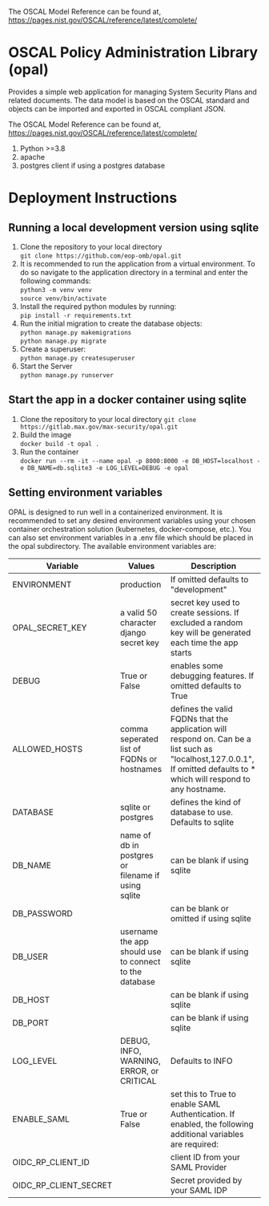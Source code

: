 The OSCAL Model Reference can be found at, https://pages.nist.gov/OSCAL/reference/latest/complete/

# OSCAL Policy Administration Library (opal)
Provides a simple web application for managing System Security Plans and related documents.  The data model is based on the OSCAL standard and objects can be imported and exported in OSCAL compliant JSON. 

The OSCAL Model Reference can be found at, https://pages.nist.gov/OSCAL/reference/latest/complete/

1. Python >=3.8
2. apache
3. postgres client if using a postgres database

# Deployment Instructions
## Running a local development version using sqlite
1. Clone the repository to your local directory\
   `git clone https://github.com/eop-omb/opal.git`
1. It is recommended to run the application from a virtual environment. To do so navigate to the application directory in a terminal and enter the following commands:\
   `python3 -m venv venv`\
   `source venv/bin/activate`
1. Install the required python modules by running:\
   `pip install -r requirements.txt`
1. Run the initial migration to create the database objects:\
   `python manage.py makemigrations`\
   `python manage.py migrate`
1. Create a superuser:\
   `python manage.py createsuperuser`
1. Start the Server\
   `python manage.py runserver`
## Start the app in a docker container using sqlite
1. Clone the repository to your local directory
   `git clone https://gitlab.max.gov/max-security/opal.git`
3. Build the image\
    `docker build -t opal .`
1. Run the container\
    `docker run --rm -it --name opal -p 8000:8000 -e DB_HOST=localhost -e DB_NAME=db.sqlite3 -e LOG_LEVEL=DEBUG -e opal`
    

## Setting environment variables
OPAL is designed to run well in a containerized environment. It is recommended to set any desired environment variables using your chosen container orchestration solution (kubernetes, docker-compose, etc.).  You can also set environment variables in a .env file which should be placed in the opal subdirectory. The available environment variables are: 


| Variable | Values | Description |
|-------------|--------------------------------|----------------------------|
| ENVIRONMENT | production| If omitted defaults to "development" |
| OPAL_SECRET_KEY | a valid 50 character django secret key | secret key used to create sessions. If excluded a random key will be generated each time the app starts |
| DEBUG | True or False | enables some debugging features. If omitted defaults to True |
| ALLOWED_HOSTS |  comma seperated list of FQDNs or hostnames | defines the valid FQDNs that the application will respond on.  Can be a list such as "localhost,127.0.0.1", If omitted defaults to * which will respond to any hostname. |
 | DATABASE | sqlite or postgres | defines the kind of database to use.  Defaults to sqlite |
| DB_NAME | name of db in postgres or filename if using sqlite | can be blank if using sqlite |
| DB_PASSWORD | | can be blank or omitted if using sqlite |
| DB_USER | username the app should use to connect to the database | can be blank if using sqlite |
| DB_HOST | | can be blank if using sqlite |
| DB_PORT | | can be blank if using sqlite |
|LOG_LEVEL | DEBUG, INFO, WARNING, ERROR, or CRITICAL | Defaults to INFO |
|ENABLE_SAML | True or False | set this to True to enable SAML Authentication. If enabled, the following additional variables are required: |
| OIDC_RP_CLIENT_ID | | client ID from your SAML Provider |
| OIDC_RP_CLIENT_SECRET | | Secret provided by your SAML IDP |
